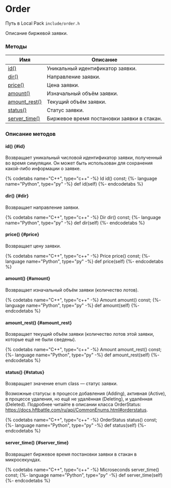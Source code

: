 # Order

Путь в Local Pack `include/order.h`

Описание биржевой заявки.

### Методы

| Имя | Описание |
| --- | --- |
| [id()](#id) | Уникальный идентификатор заявки. |
| [dir()](#dir) | Направление заявки. |
| [price()](#price) | Цена заявки. |
| [amount()](#amount) | Изначальный объём заявки. |
| [amount_rest()](#amount_rest) | Текущий объём заявки. |
| [status()](#status) | Статус заявки. |
| [server_time()](#server_time) | Биржевое время постановки заявки в стакан. |

### Описание методов

#### id() {#id}

Возвращает уникальный числовой идентификатор заявки, полученный во время симуляции.
Он может быть использован для сохранения какой-либо информации о заявке.

{% codetabs name="C++", type="c++" -%}
Id id() const;
{%- language name="Python", type="py" -%}
def id(self)
{%- endcodetabs %}

#### dir() {#dir}

Возвращает направление заявки.

{% codetabs name="C++", type="c++" -%}
Dir dir() const;
{%- language name="Python", type="py" -%}
def dir(self)
{%- endcodetabs %}

#### price() {#price}

Возвращает цену заявки.

{% codetabs name="C++", type="c++" -%}
Price price() const;
{%- language name="Python", type="py" -%}
def price(self)
{%- endcodetabs %}

#### amount() {#amount}

Возвращает изначальный объём заявки (количество лотов).

{% codetabs name="C++", type="c++" -%}
Amount amount() const;
{%- language name="Python", type="py" -%}
def amount(self)
{%- endcodetabs %}

#### amount_rest() {#amount_rest}

Возвращает текущий объём заявки (количество лотов этой заявки, которые ещё не были сведены).

{% codetabs name="C++", type="c++" -%}
Amount amount_rest() const;
{%- language name="Python", type="py" -%}
def amount_rest(self)
{%- endcodetabs %}

#### status() {#status}

Возвращает значение enum class — статус заявки.

Возможные статусы: в процессе добавления (Adding), активная (Active), в процессе удаления, но ещё не удалённая (Deleting), и удалённая (Deleted).
Подробнее читайте в описании класса OrderStatus: <https://docs.hftbattle.com/ru/api/CommonEnums.html#orderstatus>.

{% codetabs name="C++", type="c++" -%}
OrderStatus status() const;
{%- language name="Python", type="py" -%}
def status(self)
{%- endcodetabs %}

#### server_time() {#server_time}

Возвращает биржевое время постановки заявки в стакан в микросекундах.

{% codetabs name="C++", type="c++" -%}
Microseconds server_time() const;
{%- language name="Python", type="py" -%}
def server_time(self)
{%- endcodetabs %}
